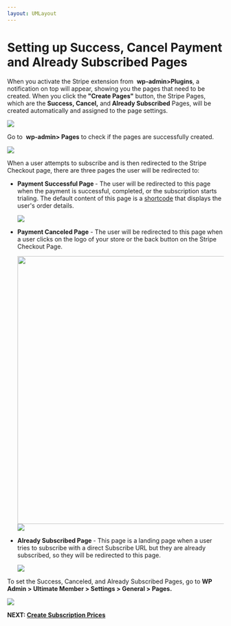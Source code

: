 ```yaml
---
layout: UMLayout
---
```

# Setting up Success, Cancel Payment and Already Subscribed Pages
<div>
	<p>
		When you activate the Stripe extension from 
		<strong>wp-admin>Plugins</strong>, a notification on top will appear, showing you the pages that need to be created. When you click the<strong> "Create Pages"</strong> button, the Stripe Pages, which are the <strong>Success</strong><strong>, </strong><strong>Cancel,</strong> and<strong> Already Subscribed</strong> Pages, will be created automatically and assigned to the page settings.
	</p>
	<p>
		<img class="noBdr" src="https://s3.amazonaws.com/helpscout.net/docs/assets/561c96629033600a7a36d662/images/649daa89cfd7fe604a7fe3f8/file-L8HXGD6oiW.png">
	</p>
	<p>
		Go to 
		<strong>wp-admin> Pages</strong> to check if the pages are successfully created.
	</p>
	<p>
		<img class="noBdr" src="https://s3.amazonaws.com/helpscout.net/docs/assets/561c96629033600a7a36d662/images/649daa9d1f9ba00c2bcf9783/file-nscOM9Ktil.png">
	</p>
</div>
<p>
	 When a user attempts to subscribe and is then redirected to the Stripe Checkout page, there are three pages the user will be redirected to:
</p>
<ul>
	<li><strong>Payment Successful Page </strong>- The user will be redirected to this page when the payment is successful, completed, or the subscription starts trialing. The default content of this page is a <a href="https://ultimatemember.github.io/docs-v3/um-stripe/article/1616-stripe-shortcodes-reference">shortcode</a> that displays the user's order details.<br>
	<p>
		<img class="noBdr" src="https://s3.amazonaws.com/helpscout.net/docs/assets/561c96629033600a7a36d662/images/64e6005542e1f64bf8026347/file-bp07TfeACR.png">
	</p>
	</li>
	<li><strong>Payment Canceled Page</strong> - The user will be redirected to this page<strong> </strong>when a user clicks on the logo of your store or the back button on the Stripe Checkout Page.<br>
	<p>
		<img class="noBdr" src="https://s3.amazonaws.com/helpscout.net/docs/assets/561c96629033600a7a36d662/images/64e601f393a47f35db9dbd80/file-tmS66hUDTp.png" style="width: 623.6px;"><img class="noBdr" src="https://s3.amazonaws.com/helpscout.net/docs/assets/561c96629033600a7a36d662/images/64e6049d42e1f64bf802634d/file-hmVo1WtOJE.png">
	</p>
	</li>
	<li><strong>Already Subscribed Page </strong>- This page is a landing page when a user tries to subscribe with a direct Subscribe URL but they are already subscribed, so they will be redirected to this page.<br>
	<p>
		<img class="noBdr" src="https://s3.amazonaws.com/helpscout.net/docs/assets/561c96629033600a7a36d662/images/64e604b06ca77422d09644a9/file-RwsgSdcSao.png">
	</p>
	</li>
</ul>
<p>
	 To set the Success, Canceled, and Already Subscribed Pages, go to 
	<strong>WP Admin > Ultimate Member > Settings > General > Pages.<br>
	</strong>
</p>
<p>
	<img class="noBdr" src="https://s3.amazonaws.com/helpscout.net/docs/assets/561c96629033600a7a36d662/images/649dacad74f970393a8b0905/file-RwgNVvJSMH.png">
</p>
<strong>NEXT: <a href="https://ultimatemember.github.io/docs-v3/um-stripe/article/1617-create-subscription-prices">Create Subscription Prices</a></strong>
